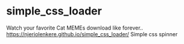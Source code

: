 # simple_css_loader
Watch your favorite Cat MEMEs download like forever.. https://njeriolenkere.github.io/simple_css_loader/
Simple css spinner
